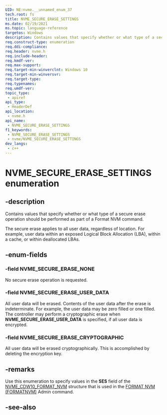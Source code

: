 ```yaml
---
UID: NE:nvme.__unnamed_enum_37
tech.root: fs 
title: NVME_SECURE_ERASE_SETTINGS
ms.date: 02/19/2021 
ms.topic: language-reference
targetos: Windows
description: Contains values that specify whether or what type of a secure erase operation should be performed as part of a Format NVM command.
req.construct-type: enumeration
req.ddi-compliance: 
req.header: nvme.h
req.include-header: 
req.kmdf-ver: 
req.max-support: 
req.target-min-winverclnt: Windows 10 
req.target-min-winversvr: 
req.target-type: 
req.typenames: 
req.umdf-ver: 
topic_type:
 - apiref
api_type:
 - HeaderDef
api_location:
 - nvme.h
api_name:
 - NVME_SECURE_ERASE_SETTINGS
f1_keywords:
 - NVME_SECURE_ERASE_SETTINGS
 - nvme/NVME_SECURE_ERASE_SETTINGS
dev_langs:
 - c++
---
```


# NVME_SECURE_ERASE_SETTINGS enumeration

## -description

Contains values that specify whether or what type of a secure erase operation should be performed as part of a Format NVM command.

The secure erase applies to all user data, regardless of location. For example, user data within an exposed Logical Block Allocation (LBA), within a cache, or within deallocated LBAs.

## -enum-fields

### -field NVME_SECURE_ERASE_NONE

No secure erase operation is requested.

### -field NVME_SECURE_ERASE_USER_DATA

All user data will be erased. Contents of the user data after the erase is indeterminate. For example, the user data may be zero filled or one filled. The controller may perform a cryptographic erase when **NVME_SECURE_ERASE_USER_DATA** is specified, if all user data is encrypted.

### -field NVME_SECURE_ERASE_CRYPTOGRAPHIC

All user data will be erased cryptographically. This is accomplished by deleting the encryption key.

## -remarks

Use this enumeration to specify values in the **SES** field of the [NVME_CDW10_FORMAT_NVM](ns-nvme-nvme_cdw10_format_nvm.md) structure that is used in the [FORMAT NVM (FORMATNVM)](ns-nvme-nvme_command.md) Admin command.

## -see-also

